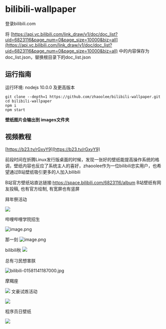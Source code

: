 # bilibili-wallpaper

登录bilibili.com

将 [https://api.vc.bilibili.com/link_draw/v1/doc/doc_list?uid=6823116&page_num=0&page_size=10000&biz=all](https://api.vc.bilibili.com/link_draw/v1/doc/doc_list?uid=6823116&page_num=0&page_size=10000&biz=all) 中的内容保存为 doc_list.json，替换根目录下的doc_list.json


## 运行指南

运行环境: nodejs 10.0.0 及更高版本

```
git clone --depth=1 https://github.com/zhaoolee/bilibili-wallpaper.git
cd bilibili-wallpaper
npm i
npm start
```

**壁纸图片会输出到 images文件夹**


## 视频教程

[https://b23.tv/rGxyY9](https://b23.tv/rGxyY9)


前段时间在折腾Linux发行版桌面的时候，发现一张好的壁纸能提高操作系统的格调，壁纸内容也反应了系统主人的喜好，zhaoolee作为一位bilibili忠实用户，也希望通过B站壁纸吸引更多的人加入bilibili

B站官方壁纸站直达链接:https://space.bilibili.com/6823116/album
B站壁纸有网友投稿, 也有官方绘制, 有宽屏也有竖屏

拜年祭活动

![](https://raw.githubusercontent.com/zhaoolee/bilibili-wallpaper/master/README/16102763337658x4b7HzB.jpg)

 哔哩哔哩学院招生

![image.png](https://raw.githubusercontent.com/zhaoolee/bilibili-wallpaper/master/README/1610276333958znGADbPm.png)

那一刻
![image.png](https://raw.githubusercontent.com/zhaoolee/bilibili-wallpaper/master/README/1610276338780CD6RTAJj.png)


bilibili秋
![](https://raw.githubusercontent.com/zhaoolee/bilibili-wallpaper/master/README/16102763402281z5wW1Tp.png)

总有刁民想害朕


![bilibili-01581141187000.jpg](https://raw.githubusercontent.com/zhaoolee/bilibili-wallpaper/master/README/1610276342704bt1pfHcH.jpg)

摩羯座

![](https://raw.githubusercontent.com/zhaoolee/bilibili-wallpaper/master/README/1610276373515K5ZYC4fb.png)
文豪试炼活动

![](https://raw.githubusercontent.com/zhaoolee/bilibili-wallpaper/master/README/161027637717078xzGH4x.jpg)

程序员日壁纸

![](https://raw.githubusercontent.com/zhaoolee/bilibili-wallpaper/master/README/1610276377329iky2BfQr.png)
